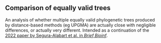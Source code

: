 ## Comparison of equally valid trees

An analysis of whether multiple equally valid phylogenetic trees produced by
distance-based methods (eg UPGMA) are actually close with negligible
differences, or actually very different. Intended as a continuation of
the [2022 paper by Segura-Alabart et al. in *Brief Bioinf*](https://academic.oup.com/bib/article/23/5/bbac312/6652780).